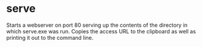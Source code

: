 # serve
Starts a webserver on port 80 serving up the contents of the directory in which serve.exe was run.
Copies the access URL to the clipboard as well as printing it out to the command line.